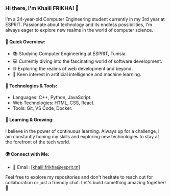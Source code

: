 ### Hi there, I'm Khalil FRIKHA! 👋
I'm a 24-year-old Computer Engineering student currently in my 3rd year at ESPRIT. Passionate about technology and its endless possibilities, I'm always eager to explore new realms in the world of computer science.

#### 🚀 Quick Overview:
- 📚 Studying Computer Engineering at ESPRIT, Tunisia.
- 💻 Currently diving into the fascinating world of software development.
- 🌐 Exploring the realms of web development and beyond.
- 🤖 Keen interest in artificial intelligence and machine learning.

#### 🔧 Technologies & Tools:
- Languages: C++, Python, JavaScript.
- Web Technologies: HTML, CSS, React.
- Tools: Git, VS Code, Docker.

#### 🌱 Learning & Growing:
I believe in the power of continuous learning. Always up for a challenge, I am constantly honing my skills and exploring new technologies to stay at the forefront of the tech world.

#### 🌍 Connect with Me:
- 📧 Email: [khalil.frikha@esprit.tn]

Feel free to explore my repositories and don't hesitate to reach out for collaboration or just a friendly chat. Let's build something amazing together! 🚀
